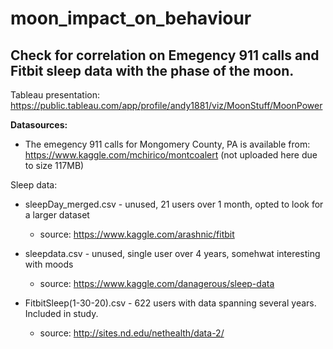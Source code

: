 # moon_impact_on_behaviour

## Check for correlation on Emegency 911 calls and Fitbit sleep data with the phase of the moon.

Tableau presentation: https://public.tableau.com/app/profile/andy1881/viz/MoonStuff/MoonPower

**Datasources:**

- The emegency 911 calls for Mongomery County, PA is available from: https://www.kaggle.com/mchirico/montcoalert
(not uploaded here due to size 117MB)

Sleep data: 
- sleepDay_merged.csv - unused, 21 users over 1 month, opted to look for a larger dataset
  - source: https://www.kaggle.com/arashnic/fitbit

- sleepdata.csv - unused, single user over 4 years, somehwat interesting with moods
  - source: https://www.kaggle.com/danagerous/sleep-data

- FitbitSleep(1-30-20).csv - 622 users with data spanning several years. Included in study.
  - source: http://sites.nd.edu/nethealth/data-2/
